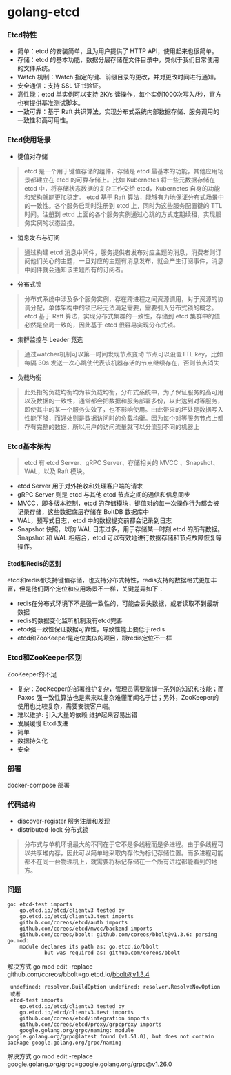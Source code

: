 # golang-etcd

### Etcd特性
* 简单：etcd 的安装简单，且为用户提供了 HTTP API，使用起来也很简单。
* 存储：etcd 的基本功能，数据分层存储在文件目录中，类似于我们日常使用的文件系统。
* Watch 机制：Watch 指定的键、前缀目录的更改，并对更改时间进行通知。
* 安全通信：支持 SSL 证书验证。
* 高性能：etcd 单实例可以支持 2K/s 读操作，每个实例1000次写入/秒，官方也有提供基准测试脚本。
* 一致可靠：基于 Raft 共识算法，实现分布式系统内部数据存储、服务调用的一致性和高可用性。

### Etcd使用场景
* 键值对存储
> etcd 是一个用于键值存储的组件，存储是 etcd 最基本的功能，其他应用场景都建立在 etcd 的可靠存储上。比如 Kubernetes 将一些元数据存储在 etcd 中，将存储状态数据的复杂工作交给 etcd，Kubernetes 自身的功能和架构就能更加稳定。
etcd 基于 Raft 算法，能够有力地保证分布式场景中的一致性。各个服务启动时注册到 etcd 上，同时为这些服务配置键的 TTL 时间。注册到 etcd 上面的各个服务实例通过心跳的方式定期续租，实现服务实例的状态监控。
* 消息发布与订阅
> 通过构建 etcd 消息中间件，服务提供者发布对应主题的消息，消费者则订阅他们关心的主题，一旦对应的主题有消息发布，就会产生订阅事件，消息中间件就会通知该主题所有的订阅者。
* 分布式锁 
> 分布式系统中涉及多个服务实例，存在跨进程之间资源调用，对于资源的协调分配，单体架构中的锁已经无法满足需要，需要引入分布式锁的概念。etcd 基于 Raft 算法，实现分布式集群的一致性，存储到 etcd 集群中的值必然是全局一致的，因此基于 etcd 很容易实现分布式锁。
* 集群监控与 Leader 竞选
> 通过watcher机制可以第一时间发现节点变动
> 节点可以设置TTL key，比如每隔 30s 发送一次心跳使代表该机器存活的节点继续存在，否则节点消失
* 负载均衡
> 此处指的负载均衡均为软负载均衡，分布式系统中，为了保证服务的高可用以及数据的一致性，通常都会把数据和服务部署多份，以此达到对等服务，即使其中的某一个服务失效了，也不影响使用。由此带来的坏处是数据写入性能下降，而好处则是数据访问时的负载均衡。因为每个对等服务节点上都存有完整的数据，所以用户的访问流量就可以分流到不同的机器上

### Etcd基本架构
> etcd 有 etcd Server、gRPC Server、存储相关的 MVCC 、Snapshot、WAL，以及 Raft 模块。
* etcd Server 用于对外接收和处理客户端的请求
* gRPC Server 则是 etcd 与其他 etcd 节点之间的通信和信息同步
* MVCC，即多版本控制，etcd 的存储模块，键值对的每一次操作行为都会被记录存储，这些数据底层存储在 BoltDB 数据库中
* WAL，预写式日志，etcd 中的数据提交前都会记录到日志
* Snapshot 快照，以防 WAL 日志过多，用于存储某一时刻 etcd 的所有数据。Snapshot 和 WAL 相结合，etcd 可以有效地进行数据存储和节点故障恢复等操作。

#### Etcd和Redis的区别
etcd和redis都支持键值存储，也支持分布式特性，redis支持的数据格式更加丰富，但是他们两个定位和应用场景不一样，关键差异如下：
* redis在分布式环境下不是强一致性的，可能会丢失数据，或者读取不到最新数据
* redis的数据变化监听机制没有etcd完善
* etcd强一致性保证数据可靠性，导致性能上要低于redis
* etcd和ZooKeeper是定位类似的项目，跟redis定位不一样

### Etcd和ZooKeeper区别
ZooKeeper的不足
* 复杂：ZooKeeper的部署维护复杂，管理员需要掌握一系列的知识和技能；而 Paxos 强一致性算法也是素来以复杂难懂而闻名于世；另外，ZooKeeper的使用也比较复杂，需要安装客户端。
* 难以维护: 引入大量的依赖 维护起来容易出错
* 发展缓慢
Etcd改进
* 简单 
* 数据持久化
* 安全

### 部署 
docker-compose 部署

### 代码结构
* discover-register 服务注册和发现
* distributed-lock  分布式锁
> 分布式与单机环境最大的不同在于它不是多线程而是多进程。由于多线程可以共享堆内存，因此可以简单地采取内存作为标记存储位置。而多进程可能都不在同一台物理机上，就需要将标记存储在一个所有进程都能看到的地方。

### 问题
```
go: etcd-test imports
	go.etcd.io/etcd/clientv3 tested by
	go.etcd.io/etcd/clientv3.test imports
	github.com/coreos/etcd/auth imports
	github.com/coreos/etcd/mvcc/backend imports
	github.com/coreos/bbolt: github.com/coreos/bbolt@v1.3.6: parsing go.mod:
	module declares its path as: go.etcd.io/bbolt
	        but was required as: github.com/coreos/bbolt
```
解决方式 go mod edit -replace github.com/coreos/bbolt=go.etcd.io/bbolt@v1.3.4

```
 undefined: resolver.BuildOption undefined: resolver.ResolveNowOption 
 或者
 etcd-test imports
	go.etcd.io/etcd/clientv3 tested by
	go.etcd.io/etcd/clientv3.test imports
	github.com/coreos/etcd/integration imports
	github.com/coreos/etcd/proxy/grpcproxy imports
	google.golang.org/grpc/naming: module google.golang.org/grpc@latest found (v1.51.0), but does not contain package google.golang.org/grpc/naming
```
解决方式  go mod edit -replace google.golang.org/grpc=google.golang.org/grpc@v1.26.0

